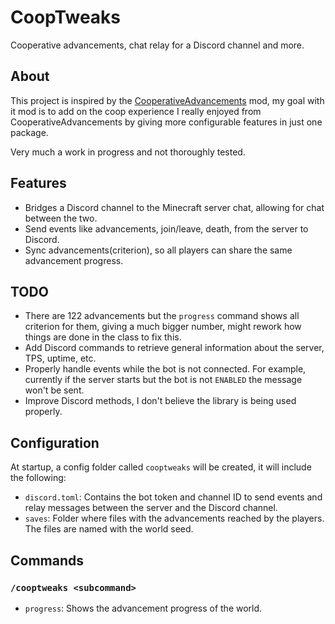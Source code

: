 # CoopTweaks

Cooperative advancements, chat relay for a Discord channel and more.

## About

This project is inspired by the [CooperativeAdvancements](https://modrinth.com/mod/cooperative-advancements) mod, my
goal with it mod is to add on the coop experience I really enjoyed from CooperativeAdvancements by giving more
configurable features in just one package.

Very much a work in progress and not thoroughly tested.

## Features

- Bridges a Discord channel to the Minecraft server chat, allowing for chat between the two.
- Send events like advancements, join/leave, death, from the server to Discord.
- Sync advancements(criterion), so all players can share the same advancement progress.

## TODO

- There are 122 advancements but the `progress` command shows all criterion for them, giving a much bigger number, might
  rework how things are done in the class to fix this.
- Add Discord commands to retrieve general information about the server, TPS, uptime, etc.
- Properly handle events while the bot is not connected. For example, currently if the server starts but the bot is not `ENABLED` the message won't be sent.
- Improve Discord methods, I don't believe the library is being used properly.

## Configuration

At startup, a config folder called `cooptweaks` will be created, it will include the following:

- `discord.toml`: Contains the bot token and channel ID to send events and relay messages between the server and
  the
  Discord channel.
- `saves`: Folder where files with the advancements reached by the players. The files are named with the world seed.

## Commands

### `/cooptweaks <subcommand>`

- `progress`: Shows the advancement progress of the world.
